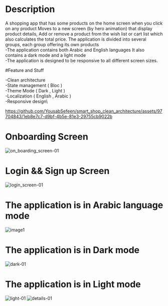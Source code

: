 # Description

A shopping app that has some products on the home screen when you click on any product
 Moves to a new screen (by hero animation) that display product details,
 Add or remove a product from the wish list or cart list which also calculates the total price.
The application is divided into several groups, each group offering its own products\
-The application contains both Arabic and English languages
It also contains a dark mode and a light mode\
-The application is designed to be responsive to all different screen sizes.


#Feature and Stuff

-Clean architecture\
-State management ( Bloc )\
-Theme Mode ( Dark  , Light  )\
-Localization ( English , Arabic )\
-Responsive design\

https://github.com/YousabSefeen/smart_shop_clean_architecture/assets/97704843/1eb8e7c7-d9bf-4b5e-81e3-29755cb9022b

# Onboarding Screen
![on_boarding_screen-01](https://github.com/yousabgithub/smart_shop_clean_architecture/assets/97704843/0f238289-a130-4847-bd69-9e439fcd25c5)
# Login && Sign up Screen
![login_screen-01](https://github.com/yousabgithub/smart_shop_clean_architecture/assets/97704843/1d20d913-2693-4560-9cf5-6609216fb30a)
# The application is in Arabic language mode
![image1](https://github.com/yousabgithub/smart_shop_clean_architecture/assets/97704843/4c2bb077-78eb-4266-bdb7-ca8962fc08b4)
# The application is in Dark mode
![dark-01](https://github.com/yousabgithub/smart_shop_clean_architecture/assets/97704843/c511b612-dec4-41b7-9dfc-91d054c29a8d)
# The application is in Light mode
![light-01](https://github.com/yousabgithub/smart_shop_clean_architecture/assets/97704843/06a172b9-8118-47ce-a828-bbb3a5d2fbe0)
![details-01](https://github.com/yousabgithub/smart_shop_clean_architecture/assets/97704843/11960ee9-ce90-4cc9-a0e2-228265566ff6)



